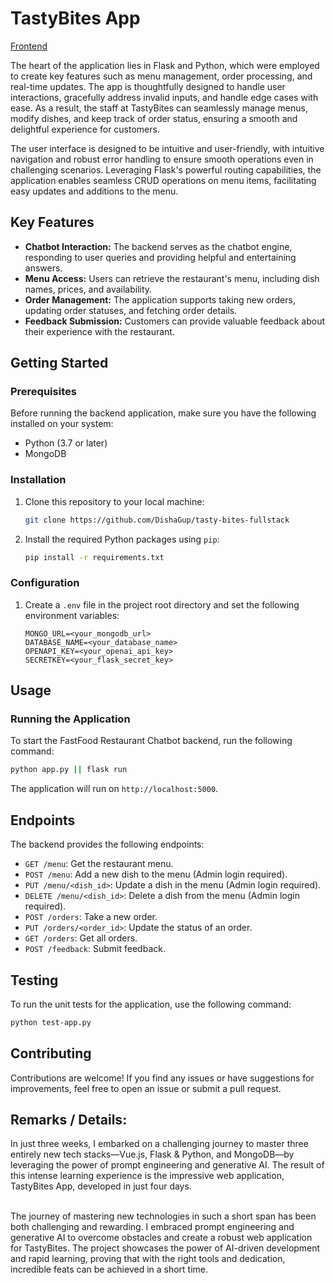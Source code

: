 # TastyBites App
<a href="https://tastybites-nine.vercel.app/">Frontend</a>

The heart of the application lies in Flask and Python, which were employed to create key features such as menu management, order processing, and real-time updates. The app is thoughtfully designed to handle user interactions, gracefully address invalid inputs, and handle edge cases with ease. As a result, the staff at TastyBites can seamlessly manage menus, modify dishes, and keep track of order status, ensuring a smooth and delightful experience for customers.

The user interface is designed to be intuitive and user-friendly, with intuitive navigation and robust error handling to ensure smooth operations even in challenging scenarios. Leveraging Flask's powerful routing capabilities, the application enables seamless CRUD operations on menu items, facilitating easy updates and additions to the menu.

## Key Features

- **Chatbot Interaction:** The backend serves as the chatbot engine, responding to user queries and providing helpful and entertaining answers.
- **Menu Access:** Users can retrieve the restaurant's menu, including dish names, prices, and availability.
- **Order Management:** The application supports taking new orders, updating order statuses, and fetching order details.
- **Feedback Submission:** Customers can provide valuable feedback about their experience with the restaurant.

## Getting Started

### Prerequisites

Before running the backend application, make sure you have the following installed on your system:

- Python (3.7 or later)
- MongoDB

### Installation

1. Clone this repository to your local machine:

   ```bash
   git clone https://github.com/DishaGup/tasty-bites-fullstack
   ```

3. Install the required Python packages using `pip`:

   ```bash
   pip install -r requirements.txt
   ```

### Configuration

1. Create a `.env` file in the project root directory and set the following environment variables:

   ```dotenv
   MONGO_URL=<your_mongodb_url>
   DATABASE_NAME=<your_database_name>
   OPENAPI_KEY=<your_openai_api_key>
   SECRETKEY=<your_flask_secret_key>
   ```


## Usage

### Running the Application

To start the FastFood Restaurant Chatbot backend, run the following command:

```bash
python app.py || flask run 
```

The application will run on `http://localhost:5000`.

## Endpoints

The backend provides the following endpoints:

- `GET /menu`: Get the restaurant menu.
- `POST /menu`: Add a new dish to the menu (Admin login required).
- `PUT /menu/<dish_id>`: Update a dish in the menu (Admin login required).
- `DELETE /menu/<dish_id>`: Delete a dish from the menu (Admin login required).
- `POST /orders`: Take a new order.
- `PUT /orders/<order_id>`: Update the status of an order.
- `GET /orders`: Get all orders.
- `POST /feedback`: Submit feedback.

## Testing

To run the unit tests for the application, use the following command:

```bash
python test-app.py
```

## Contributing

Contributions are welcome! If you find any issues or have suggestions for improvements, feel free to open an issue or submit a pull request.


## Remarks / Details:
In just three weeks, I embarked on a challenging journey to master three entirely new tech stacks—Vue.js, Flask & Python, and MongoDB—by leveraging the power of prompt engineering and generative AI. The result of this intense learning experience is the impressive web application, TastyBites App, developed in just four days.

<br/>
The journey of mastering new technologies in such a short span has been both challenging and rewarding. I embraced prompt engineering and generative AI to overcome obstacles and create a robust web application for TastyBites. The project showcases the power of AI-driven development and rapid learning, proving that with the right tools and dedication, incredible feats can be achieved in a short time.